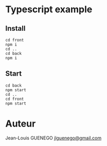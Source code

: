# Typescript example

## Install

```
cd front
npm i
cd ..
cd back
npm i
```

## Start

```
cd back
npm start
cd ..
cd front
npm start
```

# Auteur

Jean-Louis GUENEGO <jlguenego@gmail.com>
